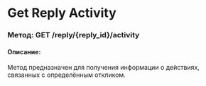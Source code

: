 # Get Reply Activity

### Метод: GET /reply/{reply_id}/activity

#### Описание:
Метод предназначен для получения информации о действиях, связанных с определённым откликом.

<api-endpoint openapi-path="../openapi.json" endpoint="/reply/{reply_id}" method="get"/>